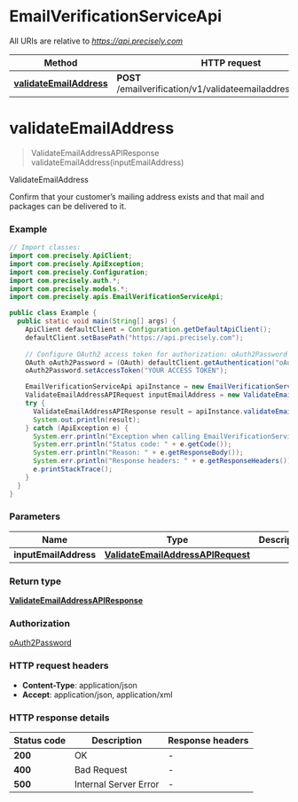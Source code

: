# EmailVerificationServiceApi

All URIs are relative to *https://api.precisely.com*

Method | HTTP request | Description
------------- | ------------- | -------------
[**validateEmailAddress**](EmailVerificationServiceApi.md#validateEmailAddress) | **POST** /emailverification/v1/validateemailaddress/results.json | ValidateEmailAddress


<a name="validateEmailAddress"></a>
# **validateEmailAddress**
> ValidateEmailAddressAPIResponse validateEmailAddress(inputEmailAddress)

ValidateEmailAddress

Confirm that your customer’s mailing address exists and that mail and packages can be delivered to it.

### Example
```java
// Import classes:
import com.precisely.ApiClient;
import com.precisely.ApiException;
import com.precisely.Configuration;
import com.precisely.auth.*;
import com.precisely.models.*;
import com.precisely.apis.EmailVerificationServiceApi;

public class Example {
  public static void main(String[] args) {
    ApiClient defaultClient = Configuration.getDefaultApiClient();
    defaultClient.setBasePath("https://api.precisely.com");
    
    // Configure OAuth2 access token for authorization: oAuth2Password
    OAuth oAuth2Password = (OAuth) defaultClient.getAuthentication("oAuth2Password");
    oAuth2Password.setAccessToken("YOUR ACCESS TOKEN");

    EmailVerificationServiceApi apiInstance = new EmailVerificationServiceApi(defaultClient);
    ValidateEmailAddressAPIRequest inputEmailAddress = new ValidateEmailAddressAPIRequest(); // ValidateEmailAddressAPIRequest | 
    try {
      ValidateEmailAddressAPIResponse result = apiInstance.validateEmailAddress(inputEmailAddress);
      System.out.println(result);
    } catch (ApiException e) {
      System.err.println("Exception when calling EmailVerificationServiceApi#validateEmailAddress");
      System.err.println("Status code: " + e.getCode());
      System.err.println("Reason: " + e.getResponseBody());
      System.err.println("Response headers: " + e.getResponseHeaders());
      e.printStackTrace();
    }
  }
}
```

### Parameters

Name | Type | Description  | Notes
------------- | ------------- | ------------- | -------------
 **inputEmailAddress** | [**ValidateEmailAddressAPIRequest**](ValidateEmailAddressAPIRequest.md)|  |

### Return type

[**ValidateEmailAddressAPIResponse**](ValidateEmailAddressAPIResponse.md)

### Authorization

[oAuth2Password](../README.md#oAuth2Password)

### HTTP request headers

 - **Content-Type**: application/json
 - **Accept**: application/json, application/xml

### HTTP response details
| Status code | Description | Response headers |
|-------------|-------------|------------------|
**200** | OK |  -  |
**400** | Bad Request |  -  |
**500** | Internal Server Error |  -  |

